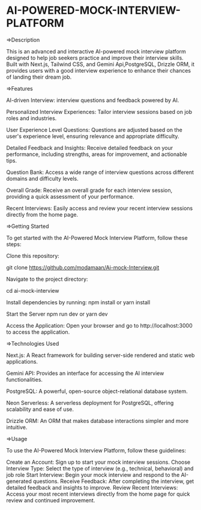 # AI-POWERED-MOCK-INTERVIEW-PLATFORM

=>Description


This is an advanced and interactive AI-powered mock interview platform designed to help job seekers practice and improve their interview skills. Built with Next.js, Tailwind CSS, and Gemini Api,PostgreSQL, Drizzle ORM, it provides users with a good interview experience to enhance their chances of landing their dream job.



=>Features


AI-driven Interview: interview questions and feedback powered by AI.



Personalized Interview Experiences: Tailor interview sessions based on job roles and industries.



User Experience Level Questions: Questions are adjusted based on the user's experience level, ensuring relevance and appropriate difficulty.



Detailed Feedback and Insights: Receive detailed feedback on your performance, including strengths, areas for improvement, and actionable tips.




Question Bank: Access a wide range of interview questions across different domains and difficulty levels.



Overall Grade: Receive an overall grade for each interview session, providing a quick assessment of your performance.




Recent Interviews: Easily access and review your recent interview sessions directly from the home page.















=>Getting Started  










To get started with the AI-Powered Mock Interview Platform, follow these steps:





Clone this repository:



git clone https://github.com/modamaan/Ai-mock-Interview.git



Navigate to the project directory:



cd ai-mock-interview




Install dependencies by running: npm install or yarn install






Start the Server npm run dev or yarn dev






Access the Application: Open your browser and go to http://localhost:3000 to access the application.










=>Technologies Used
















Next.js: A React framework for building server-side rendered and static web applications.




Gemini API: Provides an interface for accessing the AI interview functionalities.





PostgreSQL: A powerful, open-source object-relational database system.



Neon Serverless: A serverless deployment for PostgreSQL, offering scalability and ease of use.




Drizzle ORM: An ORM that makes database interactions simpler and more intuitive.







=>Usage









To use the AI-Powered Mock Interview Platform, follow these guidelines:

Create an Account: Sign up to start your mock interview sessions.
Choose Interview Type: Select the type of interview (e.g., technical, behavioral) and job role
Start Interview: Begin your mock interview and respond to the AI-generated questions.
Receive Feedback: After completing the interview, get detailed feedback and insights to improve.
Review Recent Interviews: Access your most recent interviews directly from the home page for quick review and continued improvement.
